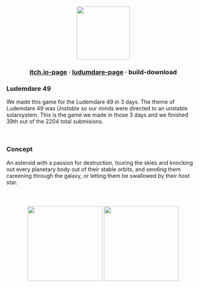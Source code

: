 <h1 align="center">
    <div align="center">
        <img Height=138 src="https://img.itch.zone/aW1nLzcxMzE2OTEuanBn/original/5QXOaW.jpg"> 
    </div>
</h1>

<h3 align="center">
    <div align="center">
      <a href="https://roboolet.itch.io/rogue-planets">itch.io-page</a>
      ·
      <a href="https://ldjam.com/events/ludum-dare/49/rogue-planets">ludumdare-page</a>
      ·
      <a>build-download</a>
    </div>
</h3>

### Ludemdare 49
We made this game for the Ludemdare 49 in 3 days. The theme of Ludemdare 49 was *Unstable* so our minds were directed to an unstable solarsystem. This is the game we made in those 3 days and we finished 39th out of the 2204 total submisions.

<br>

### Concept
An asteroid with a passion for destruction, touring the skies and knocking out every planetary body out of their stable orbits, and sending them careening through the galaxy, or letting them be swallowed by their host star.

<br>

<h3 align="center">
    <div align="center">
        <img Height=195 src="https://img.itch.zone/aW1nLzcxMzIyNjguZ2lm/original/T9r5kC.gif"> 
        <img Height=195 src="https://img.itch.zone/aW1hZ2UvMTIyMjk5MC83MTMxOTY1LmpwZw==/347x500/hynbXD.jpg">
    </div>
</h3>
